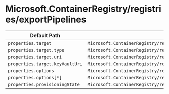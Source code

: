 # Microsoft.ContainerRegistry/registries/exportPipelines

| Default Path | Alias |
|---|---|
| `properties.target` | `Microsoft.ContainerRegistry/registries/exportPipelines/target` |
| `properties.target.type` | `Microsoft.ContainerRegistry/registries/exportPipelines/target.type` |
| `properties.target.uri` | `Microsoft.ContainerRegistry/registries/exportPipelines/target.uri` |
| `properties.target.keyVaultUri` | `Microsoft.ContainerRegistry/registries/exportPipelines/target.keyVaultUri` |
| `properties.options` | `Microsoft.ContainerRegistry/registries/exportPipelines/options` |
| `properties.options[*]` | `Microsoft.ContainerRegistry/registries/exportPipelines/options[*]` |
| `properties.provisioningState` | `Microsoft.ContainerRegistry/registries/exportPipelines/provisioningState` |

